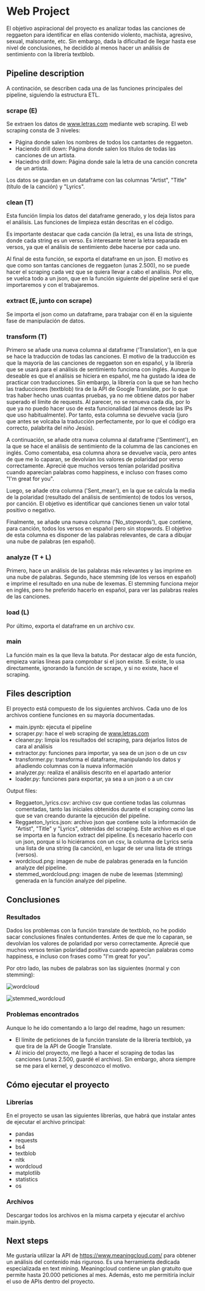 # Web Project

El objetivo aspiracional del proyecto es analizar todas las canciones de reggaeton para identificar en ellas contenido violento, machista, agresivo, sexual, malsonante, etc. Sin embargo, dada la dificultad de llegar hasta ese nivel de conclusiones, he decidido al menos hacer un análisis de sentimiento con la librería textblob.



## Pipeline description

A continación, se describen cada una de las funciones principales del pipeline, siguiendo la estructura ETL.


### scrape (E)

Se extraen los datos de www.letras.com mediante web scraping. El web scraping consta de 3 niveles:
* Página donde salen los nombres de todos los cantantes de reggaeton.
* Haciendo drill down: Página donde salen los títulos de todas las canciones de un artista.
* Haciedno drill down: Página donde sale la letra de una canción concreta de un artista.

Los datos se guardan en un dataframe con las columnas "Artist", "Title" (título de la canción) y "Lyrics".


### clean (T)

Esta función limpia los datos del dataframe generado, y los deja listos para el análisis. Las funciones de limpieza están descritas en el código.

Es importante destacar que cada canción (la letra), es una lista de strings, donde cada string es un verso. Es interesante tener la letra separada en versos, ya que el análisis de sentimiento debe hacerse por cada uno.

Al final de esta función, se exporta el dataframe en un json. El motivo es que como son tantas canciones de reggaeton (unas 2.500), no se puede hacer el scraping cada vez que se quiera llevar a cabo el análisis. Por ello, se vuelca todo a un json, que en la función siguiente del pipeline será el que importaremos y con el trabajaremos.


### extract (E, junto con scrape)

Se importa el json como un dataframe, para trabajar con él en la siguiente fase de manipulación de datos.


### transform (T)

Primero se añade una nueva columna al dataframe ('Translation'), en la que se hace la traducción de todas las canciones. El motivo de la traducción es que la mayoría de las canciones de reggaeton son en español, y la librería que se usará para el análisis de sentimiento funciona con inglés. Aunque lo deseable es que el análisis se hiciera en español, me ha gustado la idea de practicar con traducciones. Sin embargo, la librería con la que se han hecho las traducciones (textblob) tira de la API de Google Translate, por lo que tras haber hecho unas cuantas pruebas, ya no me obtiene datos por haber superado el límite de requests. Al parecer, no se renueva cada día, por lo que ya no puedo hacer uso de esta funcionalidad (al menos desde las IPs que uso habitualmente). Por tanto, esta columna se devuelve vacía (juro que antes se volcaba la traducción perfectamente, por lo que el código era correcto, palabrita del niño Jesús).

A continuación, se añade otra nueva columna al dataframe ('Sentiment'), en la que se hace el análisis de sentimiento de la columma de las canciones en inglés. Como comentaba, esa columna ahora se devuelve vacía, pero antes de que me lo caparan, se devolvían los valores de polaridad por verso correctamente. Aprecié que muchos versos tenían polaridad positiva cuando aparecían palabras como happiness, e incluso con frases como "I'm great for you".

Luego, se añade otra columna ('Sent_mean'), en la que se calcula la media de la polaridad (resultado del análisis de sentimiento) de todos los versos, por canción. El objetivo es identificar qué canciones tienen un valor total positivo o negativo.

Finalmente, se añade una nueva columna ('No_stopwords'), que contiene, para canción, todos los versos en español pero sin stopwords. El objetivo de esta columna es disponer de las palabras relevantes, de cara a dibujar una nube de palabras (en español).


### analyze (T + L)

Primero, hace un análisis de las palabras más relevantes y las imprime en una nube de palabras.
Segundo, hace stemming (de los versos en español) e imprime el resultado en una nube de lexemas. El stemming funciona mejor en inglés, pero he preferido hacerlo en español, para ver las palabras reales de las canciones.


### load (L)

Por último, exporta el dataframe en un archivo csv.


### main

La función main es la que lleva la batuta.
Por destacar algo de esta función, empieza varias líneas para comprobar si el json existe. Si existe, lo usa directamente, ignorando la función de scrape, y si no existe, hace el scraping.



## Files description

El proyecto está compuesto de los siguientes archivos. Cada uno de los archivos contiene funciones en su mayoría documentadas.
* main.ipynb: ejecuta el pipeline
* scraper.py: hace el web scraping de www.letras.com
* cleaner.py: limpia los resultados del scraping, para dejarlos listos de cara al análisis
* extractor.py: funciones para importar, ya sea de un json o de un csv
* transformer.py: transforma el dataframe, manipulando los datos y añadiendo columnas con la nueva información
* analyzer.py: realiza el análisis descrito en el apartado anterior
* loader.py: funciones para exportar, ya sea a un json o a un csv

Output files:
* Reggaeton_lyrics.csv: archivo csv que contiene todas las columnas comentadas, tanto las iniciales obtenidos durante el scraping como las que se van creando durante la ejecución del pipeline.
* Reggaeton_lyrics.json: archivo json que contiene solo la información de "Artist", "Title" y "Lyrics", obtenidas del scraping. Este archivo es el que se importa en la funcion extract del pipeline. Es necesario hacerlo con un json, porque si lo hiciéramos con un csv, la columna de Lyrics sería una lista de una string (la canción), en lugar de ser una lista de strings (versos).
* wordcloud.png: imagen de nube de palabras generada en la función analyze del pipeline.
* stemmed_wordcloud.png: imagen de nube de lexemas (stemming) generada en la función analyze del pipeline.



## Conclusiones


### Resultados

Dados los problemas con la función translate de textblob, no he podido sacar conclusiones finales contundentes. Antes de que me lo caparan, se devolvían los valores de polaridad por verso correctamente. Aprecié que muchos versos tenían polaridad positiva cuando aparecían palabras como happiness, e incluso con frases como "I'm great for you".

Por otro lado, las nubes de palabras son las siguientes (normal y con stemming):

![wordcloud](https://github.com/fervillarce/data-labs/blob/2805bd18a760cf261dabc0488bf6e3e4061a1964/module-1/web-project/your-code/wordcloud.png?raw=true "Wordcloud de letras reggaeton")

![stemmed_wordcloud](https://github.com/fervillarce/data-labs/blob/2805bd18a760cf261dabc0488bf6e3e4061a1964/module-1/web-project/your-code/stemmed_wordcloud.png?raw=true "Wordcloud de letras reggaeton")


### Problemas encontrados

Aunque lo he ido comentando a lo largo del readme, hago un resumen:
* El límite de peticiones de la función translate de la librería textblob, ya que tira de la API de Google Translate.
* Al inicio del proyecto, me llegó a hacer el scraping de todas las canciones (unas 2.500, guardé el archivo). Sin embargo, ahora siempre se me para el kernel, y desconozco el motivo.



## Cómo ejecutar el proyecto


### Librerías

En el proyecto se usan las siguientes librerías, que habrá que instalar antes de ejecutar el archivo principal:
* pandas
* requests
* bs4
* textblob
* nltk
* wordcloud
* matplotlib
* statistics
* os


### Archivos

Descargar todos los archivos en la misma carpeta y ejecutar el archivo main.ipynb.



## Next steps

Me gustaría utilizar la API de https://www.meaningcloud.com/ para obtener un análisis del contenido más riguroso. Es una herramienta dedicada especializada en text mining. Meaningcloud contiene un plan gratuito que permite hasta 20.000 peticiones al mes. Además, esto me permitiría incluir el uso de APIs dentro del proyecto.
